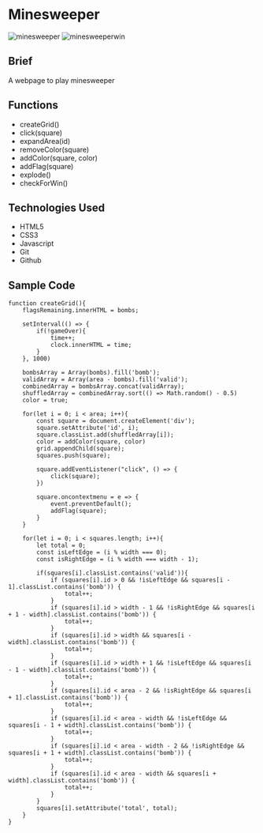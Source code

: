 # Minesweeper
![minesweeper](https://user-images.githubusercontent.com/62526327/88890237-57f15e80-d20f-11ea-947f-25350c629e6e.PNG)
![minesweeperwin](https://user-images.githubusercontent.com/62526327/88890239-59228b80-d20f-11ea-939c-10985c74641b.PNG)

## Brief
A webpage to play minesweeper

## Functions
* createGrid()
* click(square)
* expandArea(id)
* removeColor(square)
* addColor(square, color)
* addFlag(square)
* explode()
* checkForWin()

## Technologies Used
* HTML5
* CSS3
* Javascript
* Git
* Github

## Sample Code
```
function createGrid(){
    flagsRemaining.innerHTML = bombs;

    setInterval(() => {
        if(!gameOver){
            time++;
            clock.innerHTML = time;
        }
    }, 1000)

    bombsArray = Array(bombs).fill('bomb');
    validArray = Array(area - bombs).fill('valid');
    combinedArray = bombsArray.concat(validArray);
    shuffledArray = combinedArray.sort(() => Math.random() - 0.5)
    color = true;

    for(let i = 0; i < area; i++){
        const square = document.createElement('div');
        square.setAttribute('id', i);
        square.classList.add(shuffledArray[i]);
        color = addColor(square, color)
        grid.appendChild(square);
        squares.push(square);

        square.addEventListener("click", () => {
            click(square);
        })

        square.oncontextmenu = e => {
            event.preventDefault();
            addFlag(square);
        }
    }

    for(let i = 0; i < squares.length; i++){
        let total = 0;
        const isLeftEdge = (i % width === 0);
        const isRightEdge = (i % width === width - 1);
        
        if(squares[i].classList.contains('valid')){
            if (squares[i].id > 0 && !isLeftEdge && squares[i - 1].classList.contains('bomb')) {
                total++;
            }
            if (squares[i].id > width - 1 && !isRightEdge && squares[i + 1 - width].classList.contains('bomb')) {
                total++;
            }
            if (squares[i].id > width && squares[i - width].classList.contains('bomb')) {
                total++;
            }
            if (squares[i].id > width + 1 && !isLeftEdge && squares[i - 1 - width].classList.contains('bomb')) {
                total++;
            }
            if (squares[i].id < area - 2 && !isRightEdge && squares[i + 1].classList.contains('bomb')) {
                total++;
            }
            if (squares[i].id < area - width && !isLeftEdge && squares[i - 1 + width].classList.contains('bomb')) {
                total++;
            }
            if (squares[i].id < area - width - 2 && !isRightEdge && squares[i + 1 + width].classList.contains('bomb')) {
                total++;
            }
            if (squares[i].id < area - width && squares[i + width].classList.contains('bomb')) {
                total++;
            }
        }
        squares[i].setAttribute('total', total);
    }
}
```
